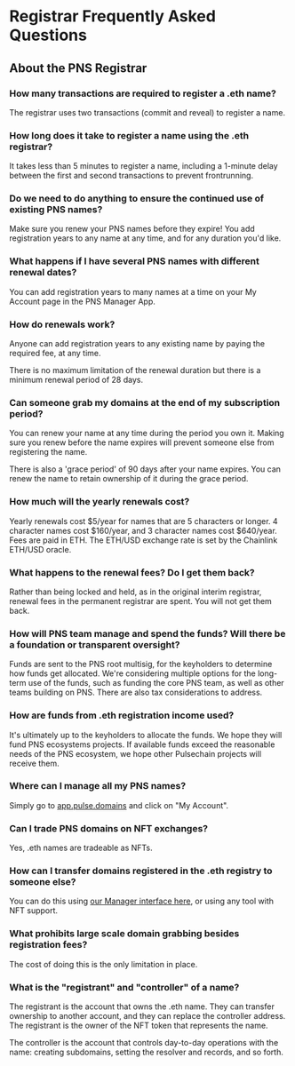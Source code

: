 # Registrar Frequently Asked Questions

## About the PNS Registrar

### How many transactions are required to register a .eth name?

The registrar uses two transactions (commit and reveal) to register a name.

### How long does it take to register a name using the .eth registrar?

It takes less than 5 minutes to register a name, including a 1-minute delay between the first and second transactions to prevent frontrunning.

### Do we need to do anything to ensure the continued use of existing PNS names?

Make sure you renew your PNS names before they expire! You add registration years to any name at any time, and for any duration you'd like.

### What happens if I have several PNS names with different renewal dates?

You can add registration years to many names at a time on your My Account page in the PNS Manager App.

### How do renewals work?

Anyone can add registration years to any existing name by paying the required fee, at any time.

There is no maximum limitation of the renewal duration but there is a minimum renewal period of 28 days.

### Can someone grab my domains at the end of my subscription period?

You can renew your name at any time during the period you own it. Making sure you renew before the name expires will prevent someone else from registering the name.

There is also a 'grace period' of 90 days after your name expires. You can renew the name to retain ownership of it during the grace period.

### How much will the yearly renewals cost?

Yearly renewals cost $5/year for names that are 5 characters or longer. 4 character names cost $160/year, and 3 character names cost $640/year. Fees are paid in ETH. The ETH/USD exchange rate is set by the Chainlink ETH/USD oracle.

### What happens to the renewal fees? Do I get them back?

Rather than being locked and held, as in the original interim registrar, renewal fees in the permanent registrar are spent. You will not get them back.

### How will PNS team manage and spend the funds? Will there be a foundation or transparent oversight?

Funds are sent to the PNS root multisig, for the keyholders to determine how funds get allocated. We're considering multiple options for the long-term use of the funds, such as funding the core PNS team, as well as other teams building on PNS. There are also tax considerations to address.

### How are funds from .eth registration income used?

It's ultimately up to the keyholders to allocate the funds. We hope they will fund PNS ecosystems projects. If available funds exceed the reasonable needs of the PNS ecosystem, we hope other Pulsechain projects will receive them.

### Where can I manage all my PNS names?

Simply go to [app.pulse.domains](https://app.pulse.domains) and click on "My Account".

### Can I trade PNS domains on NFT exchanges?

Yes, .eth names are tradeable as NFTs.

### How can I transfer domains registered in the .eth registry to someone else?

You can do this using [our Manager interface here](https://app.pulse.domains), or using any tool with NFT support.

### What prohibits large scale domain grabbing besides registration fees?

The cost of doing this is the only limitation in place.

### What is the "registrant" and "controller" of a name?

The registrant is the account that owns the .eth name. They can transfer ownership to another account, and they can replace the controller address. The registrant is the owner of the NFT token that represents the name.

The controller is the account that controls day-to-day operations with the name: creating subdomains, setting the resolver and records, and so forth.
